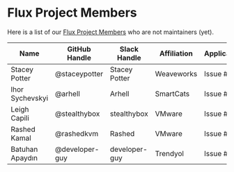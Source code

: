 # Flux Project Members

Here is a list of our [Flux Project Members](community-roles.md#project-member)
who are not maintainers (yet).

| Name            | GitHub Handle  | Slack Handle  | Affiliation | Application |
| --------------- | -------------- | ------------- | ----------- | ----------- |
| Stacey Potter   | @staceypotter  | Stacey Potter | Weaveworks  | Issue #210  |
| Ihor Sychevskyi | @arhell        | Arhell        | SmartCats   | Issue #202  |
| Leigh Capili    | @stealthybox   | stealthybox   | VMware      | Issue #234  |
| Rashed Kamal    | @rashedkvm     | Rashed        | VMware      | Issue #239  |
| Batuhan Apaydın | @developer-guy | developer-guy | Trendyol    | Issue #242  |
